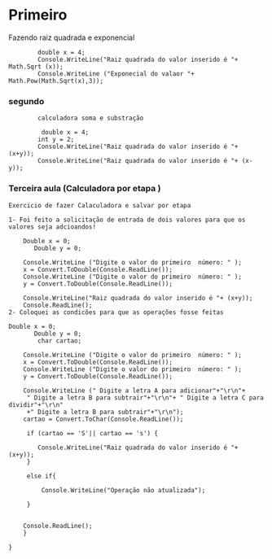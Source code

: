 # Primeiro

Fazendo raiz quadrada e exponencial 

    
            double x = 4;
            Console.WriteLine("Raiz quadrada do valor inserido é "+ Math.Sqrt (x));
            Console.WriteLine ("Exponecial do valaor "+ Math.Pow(Math.Sqrt(x),3));



### segundo 

            calculadora soma e substração 

             double x = 4;
            int y = 2;
            Console.WriteLine("Raiz quadrada do valor inserido é "+ (x+y));
            Console.WriteLine("Raiz quadrada do valor inserido é "+ (x-y));

### Terceira aula (Calculadora por etapa )

    Exercicio de fazer Calaculadora e salvar por etapa

    1- Foi feito a solicitação de entrada de dois valores para que os valores seja adcioandos!

        Double x = 0;
           Double y = 0;

        Console.WriteLine ("Digite o valor do primeiro  número: " );
        x = Convert.ToDouble(Console.ReadLine());
        Console.WriteLine ("Digite o valor do primeiro  número: " );
        y = Convert.ToDouble(Console.ReadLine());
        
        Console.WriteLine("Raiz quadrada do valor inserido é "+ (x+y));
        Console.ReadLine();
    2- Coloquei as condicões para que as operações fosse feitas 

    Double x = 0;
           Double y = 0;
            char cartao;

        Console.WriteLine ("Digite o valor do primeiro  número: " );
        x = Convert.ToDouble(Console.ReadLine());
        Console.WriteLine ("Digite o valor do primeiro  número: " );
        y = Convert.ToDouble(Console.ReadLine());
       
        Console.WriteLine (" Digite a letra A para adicionar"+"\r\n"+
         " Digite a letra B para subtrair"+"\r\n"+ " Digite a letra C para dividir"+"\r\n"
         +" Digite a letra B para subtrair"+"\r\n");
        cartao = Convert.ToChar(Console.ReadLine());

         if (cartao == 'S'|| cartao == 's') {

            Console.WriteLine("Raiz quadrada do valor inserido é "+ (x+y));
         }

         else if{

             Console.WriteLine("Operação não atualizada");

         }

        
        Console.ReadLine();
        }
        
    }



